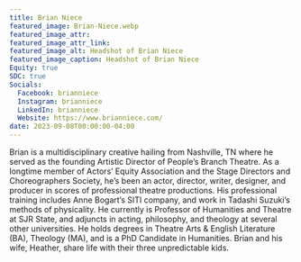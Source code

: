 ```yaml
---
title: Brian Niece
featured_image: Brian-Niece.webp
featured_image_attr: 
featured_image_attr_link: 
featured_image_alt: Headshot of Brian Niece
featured_image_caption: Headshot of Brian Niece
Equity: true
SDC: true
Socials:
  Facebook: brianniece
  Instagram: brianniece
  LinkedIn: brianniece
  Website: https://www.brianniece.com/
date: 2023-09-08T00:00:00-04:00
---
```

Brian is a multidisciplinary creative hailing from Nashville, TN where he served as the founding Artistic Director of People’s Branch Theatre. As a longtime member of Actors’ Equity Association and the Stage Directors and Choreographers Society, he’s been an actor, director, writer, designer, and producer in scores of professional theatre productions. His professional training includes Anne Bogart’s SITI company, and work in Tadashi Suzuki’s methods of physicality. He currently is Professor of Humanities and Theatre at SJR State, and adjuncts in acting, philosophy, and theology at several other universities. He holds degrees in Theatre Arts & English Literature (BA), Theology (MA), and is a PhD Candidate in Humanities. Brian and his wife, Heather, share life with their three unpredictable kids.